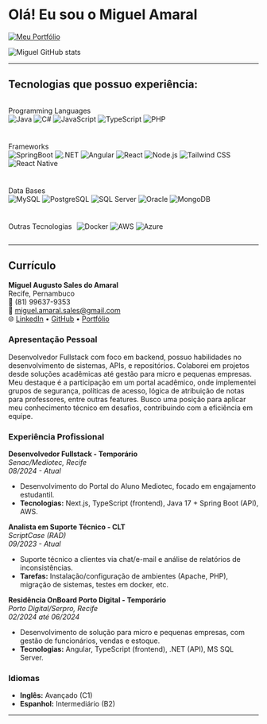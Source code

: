 # Olá! Eu sou o Miguel Amaral

[![Meu Portfólio](https://img.shields.io/website?label=Meu%20Portfólio&style=for-the-badge&url=https://miguelamaral.vercel.app)](https://miguelamaral.vercel.app)

![Miguel GitHub stats](https://github-readme-stats.vercel.app/api?username=miguelamaral254&show_icons=true&theme=dracula&count_private=true)

---

## Tecnologias que possuo experiência:

<div style="display: flex; flex-wrap: wrap; gap: 10px;">

Programming Languages  
![Java](https://img.shields.io/badge/Java-ED8B00?style=for-the-badge&logo=openjdk&logoColor=white)
![C#](https://img.shields.io/badge/C%23-239120?style=for-the-badge&logo=c-sharp&logoColor=white)
![JavaScript](https://img.shields.io/badge/JavaScript-F7DF1E?style=for-the-badge&logo=javascript&logoColor=black)
![TypeScript](https://img.shields.io/badge/TypeScript-007ACC?style=for-the-badge&logo=typescript&logoColor=white)
![PHP](https://img.shields.io/badge/PHP-777BB4?style=for-the-badge&logo=php&logoColor=white)

Frameworks  
![SpringBoot](https://img.shields.io/badge/SpringBoot-6DB33F?style=for-the-badge&logo=Spring&logoColor=white)
![.NET](https://img.shields.io/badge/.NET-5C2D91?style=for-the-badge&logo=.net&logoColor=white)
![Angular](https://img.shields.io/badge/Angular-DD0031?style=for-the-badge&logo=angular&logoColor=white)
![React](https://img.shields.io/badge/React-20232A?style=for-the-badge&logo=react&logoColor=61DAFB)
![Node.js](https://img.shields.io/badge/Node.js-43853D?style=for-the-badge&logo=node.js&logoColor=white)
![Tailwind CSS](https://img.shields.io/badge/Tailwind_CSS-38B2AC?style=for-the-badge&logo=tailwind-css&logoColor=white)
![React Native](https://img.shields.io/badge/React_Native-20232A?style=for-the-badge&logo=react&logoColor=61DAFB)

Data Bases  
![MySQL](https://img.shields.io/badge/MySQL-005C84?style=for-the-badge&logo=mysql&logoColor=white)
![PostgreSQL](https://img.shields.io/badge/PostgreSQL-316192?style=for-the-badge&logo=postgresql&logoColor=white)
![SQL Server](https://img.shields.io/badge/Microsoft_SQL_Server-CC2927?style=for-the-badge&logo=microsoft-sql-server&logoColor=white)
![Oracle](https://img.shields.io/badge/Oracle-F80000?style=for-the-badge&logo=oracle&logoColor=white)
![MongoDB](https://img.shields.io/badge/MongoDB-4EA94B?style=for-the-badge&logo=mongodb&logoColor=white)

Outras Tecnologias

![Docker](https://img.shields.io/badge/docker-257bd6?style=for-the-badge&logo=docker&logoColor=white)
![AWS](https://img.shields.io/badge/AWS-%23232f3e?logo=amazon)
![Azure](https://img.shields.io/badge/Microsoft_Azure-0078D4?style=for-the-badge&logo=microsoft-azure&logoColor=white)


</div>

---

## Currículo

**Miguel Augusto Sales do Amaral**  
Recife, Pernambuco  
📱 (81) 99637-9353  
📧 miguel.amaral.sales@gmail.com  
🌐 [LinkedIn](https://www.linkedin.com/in/miguelamaral254/) • [GitHub](https://github.com/miguelamaral254) • [Portfólio](https://miguelamaral.vercel.app)

### Apresentação Pessoal

Desenvolvedor Fullstack com foco em backend, possuo habilidades no desenvolvimento de sistemas, APIs, e repositórios. Colaborei em projetos desde soluções acadêmicas até gestão para micro e pequenas empresas. Meu destaque é a participação em um portal acadêmico, onde implementei grupos de segurança, políticas de acesso, lógica de atribuição de notas para professores, entre outras features. Busco uma posição para aplicar meu conhecimento técnico em desafios, contribuindo com a eficiência em equipe.

### Experiência Profissional

**Desenvolvedor Fullstack - Temporário**  
*Senac/Mediotec, Recife*  
*08/2024 - Atual*  
- Desenvolvimento do Portal do Aluno Mediotec, focado em engajamento estudantil.  
- **Tecnologias:** Next.js, TypeScript (frontend), Java 17 + Spring Boot (API), AWS.

**Analista em Suporte Técnico - CLT**  
*ScriptCase (RAD)*  
*09/2023 - Atual*  
- Suporte técnico a clientes via chat/e-mail e análise de relatórios de inconsistências.  
- **Tarefas:** Instalação/configuração de ambientes (Apache, PHP), migração de sistemas, testes em docker, etc.

**Residência OnBoard Porto Digital - Temporário**  
*Porto Digital/Serpro, Recife*  
*02/2024 até 06/2024*  
- Desenvolvimento de solução para micro e pequenas empresas, com gestão de funcionários, vendas e estoque.  
- **Tecnologias:** Angular, TypeScript (frontend), .NET (API), MS SQL Server.

### Idiomas
- **Inglês:** Avançado (C1)  
- **Espanhol:** Intermediário (B2)

---
